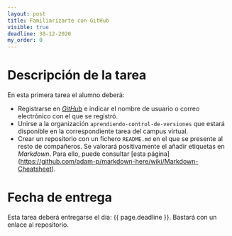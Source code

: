 ```yaml
---
layout: post
title: Familiarizarte con GitHub
visible: true
deadline: 30-12-2020
my_order: 0
---
```


# Descripción de la tarea
En esta primera tarea el alumno deberá:

- Registrarse en *[GitHub](https://github.com)* e indicar el nombre de usuario o correo electrónico con el que se registró.
- Unirse a la organización ```aprendiendo-control-de-versiones``` que estará disponible en la correspondiente tarea del campus virtual. 
- Crear un repositorio con un fichero ```README.md``` en el que se presente al resto de compañeros. Se valorará positivamente el añadir etiquetas en *Markdown*. Para ello, puede consultar [esta página] (https://github.com/adam-p/markdown-here/wiki/Markdown-Cheatsheet).

# Fecha de entrega
Esta tarea deberá entregarse el día: {{ page.deadline }}. Bastará con un enlace al repositorio.
